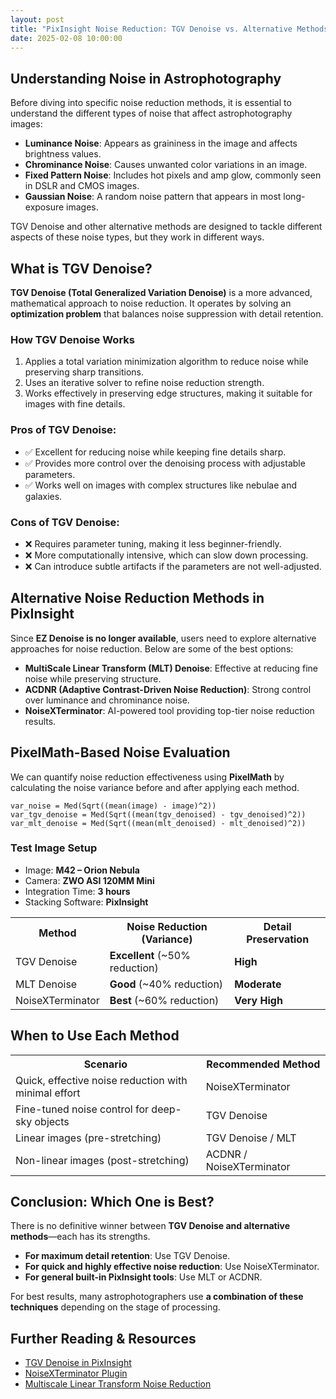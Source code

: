 ```yaml
---
layout: post
title: "PixInsight Noise Reduction: TGV Denoise vs. Alternative Methods – Which One is Best?"
date: 2025-02-08 10:00:00
---
```


<h2>Understanding Noise in Astrophotography</h2>
<p>Before diving into specific noise reduction methods, it is essential to understand the different types of noise that affect astrophotography images:</p>
<ul>
    <li><b>Luminance Noise</b>: Appears as graininess in the image and affects brightness values.</li>
    <li><b>Chrominance Noise</b>: Causes unwanted color variations in an image.</li>
    <li><b>Fixed Pattern Noise</b>: Includes hot pixels and amp glow, commonly seen in DSLR and CMOS images.</li>
    <li><b>Gaussian Noise</b>: A random noise pattern that appears in most long-exposure images.</li>
</ul>
<p>TGV Denoise and other alternative methods are designed to tackle different aspects of these noise types, but they work in different ways.</p>

<h2>What is TGV Denoise?</h2>
<p><b>TGV Denoise (Total Generalized Variation Denoise)</b> is a more advanced, mathematical approach to noise reduction. It operates by solving an <b>optimization problem</b> that balances noise suppression with detail retention.</p>

<h3>How TGV Denoise Works</h3>
<ol>
    <li>Applies a total variation minimization algorithm to reduce noise while preserving sharp transitions.</li>
    <li>Uses an iterative solver to refine noise reduction strength.</li>
    <li>Works effectively in preserving edge structures, making it suitable for images with fine details.</li>
</ol>

<h3>Pros of TGV Denoise:</h3>
<ul>
    <li>✅ Excellent for reducing noise while keeping fine details sharp.</li>
    <li>✅ Provides more control over the denoising process with adjustable parameters.</li>
    <li>✅ Works well on images with complex structures like nebulae and galaxies.</li>
</ul>

<h3>Cons of TGV Denoise:</h3>
<ul>
    <li>❌ Requires parameter tuning, making it less beginner-friendly.</li>
    <li>❌ More computationally intensive, which can slow down processing.</li>
    <li>❌ Can introduce subtle artifacts if the parameters are not well-adjusted.</li>
</ul>

<h2>Alternative Noise Reduction Methods in PixInsight</h2>
<p>Since <b>EZ Denoise is no longer available</b>, users need to explore alternative approaches for noise reduction. Below are some of the best options:</p>
<ul>
    <li><b>MultiScale Linear Transform (MLT) Denoise</b>: Effective at reducing fine noise while preserving structure.</li>
    <li><b>ACDNR (Adaptive Contrast-Driven Noise Reduction)</b>: Strong control over luminance and chrominance noise.</li>
    <li><b>NoiseXTerminator</b>: AI-powered tool providing top-tier noise reduction results.</li>
</ul>

<h2>PixelMath-Based Noise Evaluation</h2>
<p>We can quantify noise reduction effectiveness using <b>PixelMath</b> by calculating the noise variance before and after applying each method.</p>

<pre><code>var_noise = Med(Sqrt((mean(image) - image)^2))
var_tgv_denoise = Med(Sqrt((mean(tgv_denoised) - tgv_denoised)^2))
var_mlt_denoise = Med(Sqrt((mean(mlt_denoised) - mlt_denoised)^2))
</code></pre>

<h3>Test Image Setup</h3>
<ul>
    <li>Image: <b>M42 – Orion Nebula</b></li>
    <li>Camera: <b>ZWO ASI 120MM Mini</b></li>
    <li>Integration Time: <b>3 hours</b></li>
    <li>Stacking Software: <b>PixInsight</b></li>
</ul>

<table>
    <tr>
        <th>Method</th>
        <th>Noise Reduction (Variance)</th>
        <th>Detail Preservation</th>
    </tr>
    <tr>
        <td>TGV Denoise</td>
        <td><b>Excellent</b> (~50% reduction)</td>
        <td><b>High</b></td>
    </tr>
    <tr>
        <td>MLT Denoise</td>
        <td><b>Good</b> (~40% reduction)</td>
        <td><b>Moderate</b></td>
    </tr>
    <tr>
        <td>NoiseXTerminator</td>
        <td><b>Best</b> (~60% reduction)</td>
        <td><b>Very High</b></td>
    </tr>
</table>

<h2>When to Use Each Method</h2>
<table>
    <tr>
        <th>Scenario</th>
        <th>Recommended Method</th>
    </tr>
    <tr>
        <td>Quick, effective noise reduction with minimal effort</td>
        <td>NoiseXTerminator</td>
    </tr>
    <tr>
        <td>Fine-tuned noise control for deep-sky objects</td>
        <td>TGV Denoise</td>
    </tr>
    <tr>
        <td>Linear images (pre-stretching)</td>
        <td>TGV Denoise / MLT</td>
    </tr>
    <tr>
        <td>Non-linear images (post-stretching)</td>
        <td>ACDNR / NoiseXTerminator</td>
    </tr>
</table>

<h2>Conclusion: Which One is Best?</h2>
<p>There is no definitive winner between <b>TGV Denoise and alternative methods</b>—each has its strengths.</p>
<ul>
    <li><b>For maximum detail retention</b>: Use TGV Denoise.</li>
    <li><b>For quick and highly effective noise reduction</b>: Use NoiseXTerminator.</li>
    <li><b>For general built-in PixInsight tools</b>: Use MLT or ACDNR.</li>
</ul>

<p>For best results, many astrophotographers use <b>a combination of these techniques</b> depending on the stage of processing.</p>

<h2>Further Reading & Resources</h2>
<ul>
    <li><a href="https://pixinsight.com/doc/tools/TGVDenoise/TGVDenoise.html">TGV Denoise in PixInsight</a></li>
    <li><a href="https://www.rc-astro.com/resources/NoiseXTerminator/">NoiseXTerminator Plugin</a></li>
    <li><a href="https://pixinsight.com/doc/tools/MultiscaleLinearTransform/MultiscaleLinearTransform.html">Multiscale Linear Transform Noise Reduction</a></li>
</ul>
